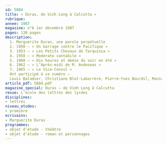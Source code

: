 ```yaml
---
id: 5084
title: « Duras, de Vinh Long à Calcutta »
rubrique: 
annee: 1987
magazine: n°6 1er décembre 1987
pages: 130 pages
description: 
  1. Marguerite Duras, une parole perpétuelle
  2. 1950 – « Un barrage contre le Pacifique »
  3. 1953 – « Les Petits Chevaux de Tarquinia »
  4. 1958 – « Moderato cantabile »
  5. 1960 – « Dix heures et demie du soir en été »
  6. 1962 – « L’Après-midi de M. Andesmas »
  7. 1965 – « Le Vice-Consul »
  Ont participé à ce numéro – 
  Louis Baladier, Christiane Blot-Labarrère, Pierre-Yves Bourdil, Monique Pinthon, Yves Stalloni et Claude-André Tabart
article_pdf: 5084.pdf
magazine_special: Duras – de Vinh Long à Calcutta
revue: L’école des lettres des lycées
disciplines:
- lettres
niveau_etudes:
- première
ecrivains:
- Marguerite Duras
programmes:
- objet d’étude - théâtre
- objet d’étude - roman et personnages
---
```

